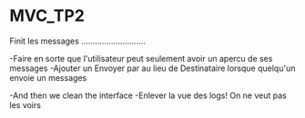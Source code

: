 # MVC_TP2

Finit les messages
............................

-Faire en sorte que l'utilisateur peut seulement avoir un apercu de ses messages
-Ajouter un Envoyer par au lieu de Destinataire lorsque quelqu'un envoie un messages


-And then we clean the interface
-Enlever la vue des logs! On ne veut pas les voirs
